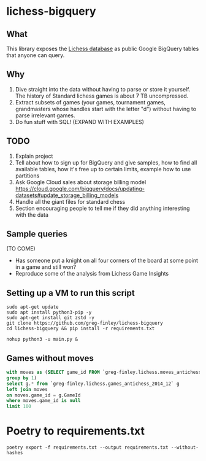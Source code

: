 # lichess-bigquery

## What

This library exposes the [Lichess database](https://database.lichess.org/) as public Google BigQuery tables that anyone can query.

## Why

1. Dive straight into the data without having to parse or store it yourself. The history of Standard lichess games is about 7 TB uncompressed.
2. Extract subsets of games (your games, tournament games, grandmasters whose handles start with the letter "d") without having to parse irrelevant games.
3. Do fun stuff with SQL! (EXPAND WITH EXAMPLES)

## TODO

1. Explain project
2. Tell about how to sign up for BigQuery and give samples, how to find all available tables, how it's free up to certain limits, example how to use partitions
3. Ask Google Cloud sales about storage billing model https://cloud.google.com/bigquery/docs/updating-datasets#update_storage_billing_models
4. Handle all the giant files for standard chess
5. Section encouraging people to tell me if they did anything interesting with the data

## Sample queries

(TO COME)

- Has someone put a knight on all four corners of the board at some point in a game and still won?
- Reproduce some of the analysis from Lichess Game Insights

## Setting up a VM to run this script

```
sudo apt-get update
sudo apt install python3-pip -y
sudo apt-get install git zstd -y
git clone https://github.com/greg-finley/lichess-bigquery
cd lichess-bigquery && pip install -r requirements.txt
```

`nohup python3 -u main.py &`

## Games without moves

```sql
with moves as (SELECT game_id FROM `greg-finley.lichess.moves_antichess_2014_12`
group by 1)
select g.* from `greg-finley.lichess.games_antichess_2014_12` g
left join moves
on moves.game_id = g.GameId
where moves.game_id is null
limit 100
```

# Poetry to requirements.txt

```shell
poetry export -f requirements.txt --output requirements.txt --without-hashes
```
